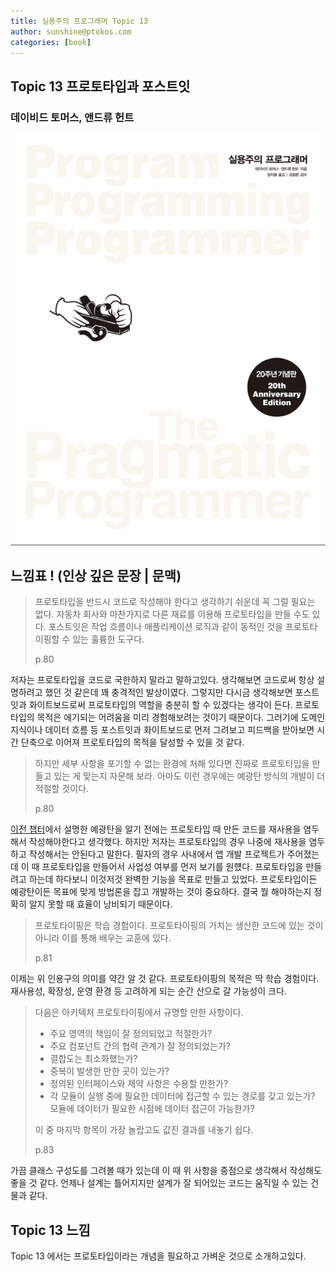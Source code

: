 ```yaml
---
title: 실용주의 프로그래머 Topic 13
author: sunshine@ptokos.com
categories: [book]
---
```


## Topic 13 프로토타입과 포스트잇


### 데이비드 토머스, 앤드류 헌트
![Alt text](/assets/img/book/실용주의-프로그래머/cover.png)



## 느낌표 ! (인상 깊은 문장 | 문맥)
> 프로토타입을 반드시 코드로 작성해야 한다고 생각하기 쉬운데 꼭 그럴 필요는 없다.
> 자동차 회사와 마찬가지로 다른 재료를 이용해 프로토타입을 만들 수도 있다.
> 포스트잇은 작업 흐름이나 애플리케이션 로직과 같이 동적인 것을 프로토타이핑할 수 있는 훌륭한 도구다.
> 
> p.80

저자는 프로토타입을 코드로 국한하지 말라고 말하고있다. 생각해보면 코드로써 항상 설명하려고 했던 것 같은데 꽤 충격적인 발상이였다.
그렇지만 다시금 생각해보면 포스트잇과 화이트보드로써 프로토타입의 역할을 충분히 할 수 있겠다는 생각이 든다.
프로토타입의 목적은 에기되는 어려움을 미리 경험해보려는 것이기 때문이다. 
그러기에 도메인 지식이나 데이터 흐름 등 포스트잇과 화이트보드로 먼저 그려보고 피드백을 받아보면 시간 단축으로 이어져 프로토타입의 목적을 달성할 수 있을 것 같다. 

> 하지만 세부 사항을 포기할 수 없는 환경에 처해 있다면 진짜로 프로토타입을 만들고 있는 게 맞는지 자문해 보라.
> 아마도 이런 경우에는 예광탄 방식의 개발이 더 적절할 것이다.
> 
> p.80

[이전 챕터](/실용주의프로그래머-12/)에서 설명한 예광탄을 알기 전에는 프로토타입 때 만든 코드를 재사용을 염두해서 작성해야한다고 생각했다.
하지만 저자는 프로토타입의 경우 나중에 재사용을 염두하고 작성해서는 안된다고 말한다. 
필자의 경우 사내에서 앱 개발 프로젝트가 주어졌는데 이 때 프로토타입을 만들어서 사업성 여부를 먼저 보기를 원헀다. 
프로토타입을 만들려고 하는데 하다보니 이것저것 완벽한 기능을 목표로 만들고 있었다. 
프로토타입이든 예광탄이든 목표에 맞게 방법론을 잡고 개발하는 것이 중요하다. 
결국 뭘 해야하는지 정확히 알지 못할 때 효율이 낭비되기 때문이다.

> 프로토타이핑은 학습 경험이다. 프로토타이핑의 가치는 생산한 코드에 있는 것이 아니라 이를 통해 배우는 교훈에 있다.
> 
> p.81

이제는 위 인용구의 의미를 약간 알 것 같다. 프로토타이핑의 목적은 딱 학습 경험이다. 재사용성, 확장성, 운영 환경 등 고려하게 되는 순간 산으로 갈 가능성이 크다.

> 다음은 아키텍처 프로토타이핑에서 규명할 만한 사항이다.
> 
> - 주요 영역의 책임이 잘 정의되었고 적절한가?
> - 주요 컴포넌트 간의 협력 관계가 잘 정의되었는가?
> - 결합도는 최소화했는가?
> - 중복이 발생한 만한 곳이 있는가?
> - 정의된 인터페이스와 제약 사항은 수용할 만한가?
> - 각 모듈이 실행 중에 필요한 데이터에 접근할 수 있는 경로를 갖고 있는가? 모듈에 데이터가 필요한 시점에 데이터 접근이 가능한가?
> 
> 이 중 마지막 항목이 가장 놀랍고도 값진 결과를 내놓기 쉽다.
> 
> p.83

가끔 클래스 구성도를 그려볼 때가 있는데 이 때 위 사항을 중점으로 생각해서 작성해도 좋을 것 같다.
언제나 설계는 틀어지지만 설계가 잘 되어있는 코드는 움직일 수 있는 건물과 같다.



## Topic 13 느낌
Topic 13 에서는 프로토타입이라는 개념을 필요하고 가벼운 것으로 소개하고있다. 


